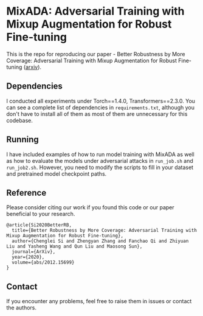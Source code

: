 # MixADA: Adversarial Training with Mixup Augmentation for Robust Fine-tuning

This is the repo for reproducing our paper - Better Robustness by More Coverage: Adversarial Training with Mixup Augmentation for Robust Fine-tuning ([arxiv](https://arxiv.org/abs/2012.15699)). 

## Dependencies 

I conducted all experiments under Torch==1.4.0, Transformers==2.3.0. You can see a complete list of dependencies in `requirements.txt`, although you don't have to install all of them as most of them are unnecessary for this codebase.

## Running 

I have included examples of how to run model training with MixADA as well as how to evaluate the models under adversarial attacks in `run_job.sh` and `run_job2.sh`. However, you need to modify the scripts to fill in your dataset and pretrained model checkpoint paths.

## Reference

Please consider citing our work if you found this code or our paper beneficial to your research.

```
@article{Si2020BetterRB,
  title={Better Robustness by More Coverage: Adversarial Training with Mixup Augmentation for Robust Fine-tuning},
  author={Chenglei Si and Zhengyan Zhang and Fanchao Qi and Zhiyuan Liu and Yasheng Wang and Qun Liu and Maosong Sun},
  journal={ArXiv},
  year={2020},
  volume={abs/2012.15699}
}
```

## Contact

If you encounter any problems, feel free to raise them in issues or contact the authors.